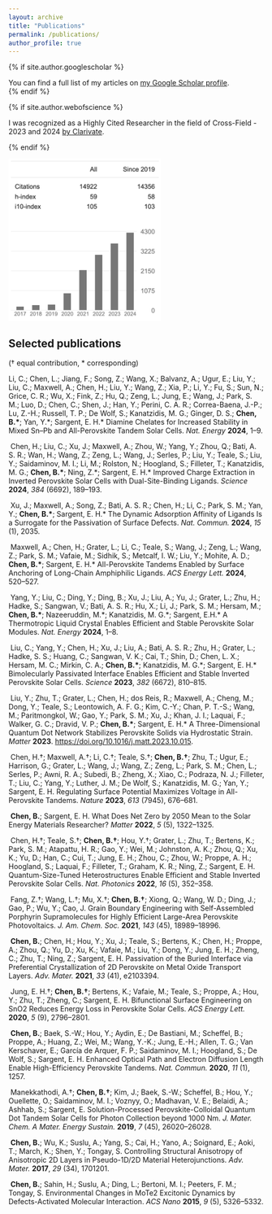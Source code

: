 ```yaml
---
layout: archive
title: "Publications"
permalink: /publications/
author_profile: true
---
```


{% if site.author.googlescholar %}
  <div class="wordwrap">You can find a full list of my articles on <a href="{{site.author.googlescholar}}">my Google Scholar profile</a>.</div>
{% endif %}

{% if site.author.webofscience %}
  <div class="wordwrap">I was recognized as a Highly Cited Researcher in the field of Cross-Field - 2023 and 2024 <a href="{{site.author.webofscience}}">by Clarivate</a>.</div>

{% endif %}

<img src="/images/citationGoogle.png" width="300">

## Selected publications 
(† equal contribution, * corresponding)

Li, C.; Chen, L.; Jiang, F.; Song, Z.; Wang, X.; Balvanz, A.; Ugur, E.; Liu, Y.; Liu, C.; Maxwell, A.; Chen, H.; Liu, Y.; Wang, Z.; Xia, P.; Li, Y.; Fu, S.; Sun, N.; Grice, C. R.; Wu, X.; Fink, Z.; Hu, Q.; Zeng, L.; Jung, E.; Wang, J.; Park, S. M.; Luo, D.; Chen, C.; Shen, J.; Han, Y.; Perini, C. A. R.; Correa-Baena, J.-P.; Lu, Z.-H.; Russell, T. P.; De Wolf, S.; Kanatzidis, M. G.; Ginger, D. S.; **Chen, B.\***; Yan, Y.\*; Sargent, E. H.\* Diamine Chelates for Increased Stability in Mixed Sn–Pb and All-Perovskite Tandem Solar Cells. *Nat. Energy* **2024**, 1–9.  

​    Chen, H.; Liu, C.; Xu, J.; Maxwell, A.; Zhou, W.; Yang, Y.; Zhou, Q.; Bati, A. S. R.; Wan, H.; Wang, Z.; Zeng, L.; Wang, J.; Serles, P.; Liu, Y.; Teale, S.; Liu, Y.; Saidaminov, M. I.; Li, M.; Rolston, N.; Hoogland, S.; Filleter, T.; Kanatzidis, M. G.; **Chen, B.\***; Ning, Z.\*; Sargent, E. H.\* Improved Charge Extraction in Inverted Perovskite Solar Cells with Dual-Site-Binding Ligands. *Science* **2024**, *384* (6692), 189–193.  

​    Xu, J.; Maxwell, A.; Song, Z.; Bati, A. S. R.; Chen, H.; Li, C.; Park, S. M.; Yan, Y.; **Chen, B.\***; Sargent, E. H.\* The Dynamic Adsorption Affinity of Ligands Is a Surrogate for the Passivation of Surface Defects. *Nat. Commun.* **2024**, *15* (1), 2035.  

​    Maxwell, A.; Chen, H.; Grater, L.; Li, C.; Teale, S.; Wang, J.; Zeng, L.; Wang, Z.; Park, S. M.; Vafaie, M.; Sidhik, S.; Metcalf, I. W.; Liu, Y.; Mohite, A. D.; **Chen, B.\***; Sargent, E. H.\* All-Perovskite Tandems Enabled by Surface Anchoring of Long-Chain Amphiphilic Ligands. *ACS Energy Lett.* **2024**, 520–527.  

​    Yang, Y.; Liu, C.; Ding, Y.; Ding, B.; Xu, J.; Liu, A.; Yu, J.; Grater, L.; Zhu, H.; Hadke, S.; Sangwan, V.; Bati, A. S. R.; Hu, X.; Li, J.; Park, S. M.; Hersam, M.; **Chen, B.\***; Nazeeruddin, M.\*; Kanatzidis, M. G.\*; Sargent, E.H.\* A Thermotropic Liquid Crystal Enables Efficient and Stable Perovskite Solar Modules. *Nat. Energy* **2024**, 1–8.  

​    Liu, C.; Yang, Y.; Chen, H.; Xu, J.; Liu, A.; Bati, A. S. R.; Zhu, H.; Grater, L.; Hadke, S. S.; Huang, C.; Sangwan, V. K.; Cai, T.; Shin, D.; Chen, L. X.; Hersam, M. C.; Mirkin, C. A.; **Chen, B.\***; Kanatzidis, M. G.\*; Sargent, E. H.\* Bimolecularly Passivated Interface Enables Efficient and Stable Inverted Perovskite Solar Cells. *Science* **2023**, *382* (6672), 810–815.  

​    Liu, Y.; Zhu, T.; Grater, L.; Chen, H.; dos Reis, R.; Maxwell, A.; Cheng, M.; Dong, Y.; Teale, S.; Leontowich, A. F. G.; Kim, C.-Y.; Chan, P. T.-S.; Wang, M.; Paritmongkol, W.; Gao, Y.; Park, S. M.; Xu, J.; Khan, J. I.; Laquai, F.; Walker, G. C.; Dravid, V. P.; **Chen, B.\***; Sargent, E. H.\* A Three-Dimensional Quantum Dot Network Stabilizes Perovskite Solids via Hydrostatic Strain. *Matter* **2023**. https://doi.org/10.1016/j.matt.2023.10.015.  

​    Chen, H.†; Maxwell, A.†; Li, C.†; Teale, S.†; **Chen, B.†**; Zhu, T.; Ugur, E.; Harrison, G.; Grater, L.; Wang, J.; Wang, Z.; Zeng, L.; Park, S. M.; Chen, L.; Serles, P.; Awni, R. A.; Subedi, B.; Zheng, X.; Xiao, C.; Podraza, N. J.; Filleter, T.; Liu, C.; Yang, Y.; Luther, J. M.; De Wolf, S.; Kanatzidis, M. G.; Yan, Y.; Sargent, E. H. Regulating Surface Potential Maximizes Voltage in All-Perovskite Tandems. *Nature* **2023**, *613* (7945), 676–681.  

​    **Chen, B.**; Sargent, E. H. What Does Net Zero by 2050 Mean to the Solar Energy Materials Researcher? *Matter* **2022**, *5* (5), 1322–1325.  

​    Chen, H.†; Teale, S.†; **Chen, B.†**; Hou, Y.†; Grater, L.; Zhu, T.; Bertens, K.; Park, S. M.; Atapattu, H. R.; Gao, Y.; Wei, M.; Johnston, A. K.; Zhou, Q.; Xu, K.; Yu, D.; Han, C.; Cui, T.; Jung, E. H.; Zhou, C.; Zhou, W.; Proppe, A. H.; Hoogland, S.; Laquai, F.; Filleter, T.; Graham, K. R.; Ning, Z.; Sargent, E. H. Quantum-Size-Tuned Heterostructures Enable Efficient and Stable Inverted Perovskite Solar Cells. *Nat. Photonics* **2022**, *16* (5), 352–358.  

​    Fang, Z.†; Wang, L.†; Mu, X.†; **Chen, B.†**; Xiong, Q.; Wang, W. D.; Ding, J.; Gao, P.; Wu, Y.; Cao, J. Grain Boundary Engineering with Self-Assembled Porphyrin Supramolecules for Highly Efficient Large-Area Perovskite Photovoltaics. *J. Am. Chem. Soc.* **2021**, *143* (45), 18989–18996.  

​    **Chen, B.**; Chen, H.; Hou, Y.; Xu, J.; Teale, S.; Bertens, K.; Chen, H.; Proppe, A.; Zhou, Q.; Yu, D.; Xu, K.; Vafaie, M.; Liu, Y.; Dong, Y.; Jung, E. H.; Zheng, C.; Zhu, T.; Ning, Z.; Sargent, E. H. Passivation of the Buried Interface via Preferential Crystallization of 2D Perovskite on Metal Oxide Transport Layers. *Adv. Mater.* **2021**, *33* (41), e2103394.  

​    Jung, E. H.†; **Chen, B.†**; Bertens, K.; Vafaie, M.; Teale, S.; Proppe, A.; Hou, Y.; Zhu, T.; Zheng, C.; Sargent, E. H. Bifunctional Surface Engineering on SnO2 Reduces Energy Loss in Perovskite Solar Cells. *ACS Energy Lett.* **2020**, *5* (9), 2796–2801.  

​    **Chen, B.**; Baek, S.-W.; Hou, Y.; Aydin, E.; De Bastiani, M.; Scheffel, B.; Proppe, A.; Huang, Z.; Wei, M.; Wang, Y.-K.; Jung, E.-H.; Allen, T. G.; Van Kerschaver, E.; García de Arquer, F. P.; Saidaminov, M. I.; Hoogland, S.; De Wolf, S.; Sargent, E. H. Enhanced Optical Path and Electron Diffusion Length Enable High-Efficiency Perovskite Tandems. *Nat. Commun.* **2020**, *11* (1), 1257.  

​    Manekkathodi, A.†; **Chen, B.†**; Kim, J.; Baek, S.-W.; Scheffel, B.; Hou, Y.; Ouellette, O.; Saidaminov, M. I.; Voznyy, O.; Madhavan, V. E.; Belaidi, A.; Ashhab, S.; Sargent, E. Solution-Processed Perovskite-Colloidal Quantum Dot Tandem Solar Cells for Photon Collection beyond 1000 Nm. *J. Mater. Chem. A Mater. Energy Sustain.* **2019**, *7* (45), 26020–26028.  

​    **Chen, B.**; Wu, K.; Suslu, A.; Yang, S.; Cai, H.; Yano, A.; Soignard, E.; Aoki, T.; March, K.; Shen, Y.; Tongay, S. Controlling Structural Anisotropy of Anisotropic 2D Layers in Pseudo-1D/2D Material Heterojunctions. *Adv. Mater.* **2017**, *29* (34), 1701201.  

​    **Chen, B.**; Sahin, H.; Suslu, A.; Ding, L.; Bertoni, M. I.; Peeters, F. M.; Tongay, S. Environmental Changes in MoTe2 Excitonic Dynamics by Defects-Activated Molecular Interaction. *ACS Nano* **2015**, *9* (5), 5326–5332.  



<!--
{% include base_path %}

{% for post in site.publications reversed %}
  {% include archive-single.html %}
{% endfor %}
-->
